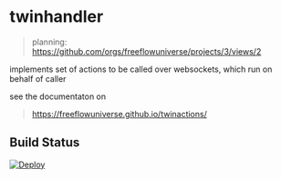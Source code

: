 # twinhandler

> planning: https://github.com/orgs/freeflowuniverse/projects/3/views/2

implements set of actions to be called over websockets, which run on behalf of caller

see the documentaton on

> https://freeflowuniverse.github.io/twinactions/

## Build Status

[![Deploy](https://github.com/freeflowuniverse/crystalhandler/actions/workflows/deploy.yml/badge.svg)](https://github.com/freeflowuniverse/crystalhandler/actions/workflows/deploy.yml)

